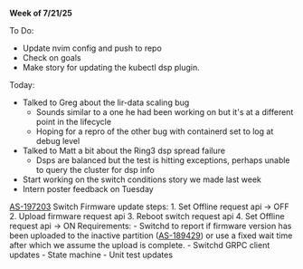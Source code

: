 **Week of 7/21/25**

To Do:
- Update nvim config and push to repo
- Check on goals
- Make story for updating the kubectl dsp plugin.

Today:
- Talked to Greg about the lir-data scaling bug
	- Sounds similar to a one he had been working on but it's at a different point in the lifecycle
	- Hoping for a repro of the other bug with containerd set to log at debug level
- Talked to Matt a bit about the Ring3 dsp spread failure
	- Dsps are balanced but the test is hitting exceptions, perhaps unable to query the cluster for dsp info
- Start working on the switch conditions story we made last week
- Intern poster feedback on Tuesday

[AS-197203](https://jira.storage.hpecorp.net/browse/AS-197203)
	Switch Firmware update steps:
		1. Set Offline request api -> OFF
		2. Upload firmware request api
		3. Reboot switch request api
		4. Set Offline request api -> ON
	Requirements:
	- Switchd to report if firmware version has been uploaded to the inactive partition ([AS-189429](https://jira.storage.hpecorp.net/browse/AS-189429 "Provide FW version for the secondary partition in ListSwitches/\"show switch\"")) or use a fixed wait time after which we assume the upload is complete.
	- Switchd GRPC client updates
	- State machine
	- Unit test updates